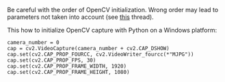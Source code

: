 Be careful with the order of OpenCV initialization. Wrong order may lead to parameters not taken into account (see [this](https://stackoverflow.com/questions/16092802/capturing-1080p-at-30fps-from-logitech-c920-with-opencv-2-4-3 "") thread).

This how to initialize OpenCV capture with Python on a Windows platform:
```
camera_number = 0
cap = cv2.VideoCapture(camera_number + cv2.CAP_DSHOW)
cap.set(cv2.CAP_PROP_FOURCC, cv2.VideoWriter_fourcc(*"MJPG"))
cap.set(cv2.CAP_PROP_FPS, 30)
cap.set(cv2.CAP_PROP_FRAME_WIDTH, 1920)
cap.set(cv2.CAP_PROP_FRAME_HEIGHT, 1080)
```
